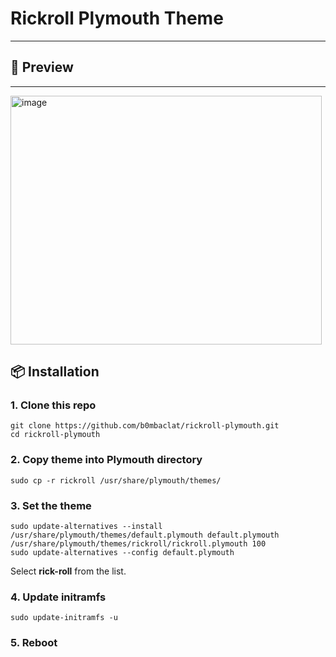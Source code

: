 # Rickroll Plymouth Theme 
---

## 📸 Preview
---
<img width="498" height="398" alt="image" src="https://github.com/b0mbaclat/LinuxCustoms/blob/03c44873c2e45b9b852d8632a256d63130928b0e/plymouth/rick.gif" />
<!-- Yeah it looks like that bitch --!>

## 📦 Installation

### 1. Clone this repo
```
git clone https://github.com/b0mbaclat/rickroll-plymouth.git
cd rickroll-plymouth
```

### 2. Copy theme into Plymouth directory
```
sudo cp -r rickroll /usr/share/plymouth/themes/
```


### 3. Set the theme
```
sudo update-alternatives --install /usr/share/plymouth/themes/default.plymouth default.plymouth /usr/share/plymouth/themes/rickroll/rickroll.plymouth 100
sudo update-alternatives --config default.plymouth
```

Select **rick-roll** from the list.

### 4. Update initramfs
```
sudo update-initramfs -u
```


### 5. Reboot
